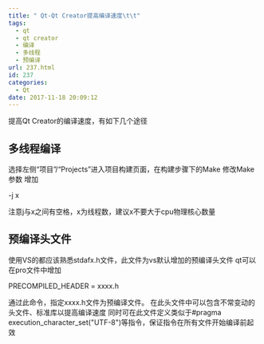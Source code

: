 ```yaml
---
title: " Qt-Qt Creator提高编译速度\t\t"
tags:
  - qt
  - qt creator
  - 编译
  - 多线程
  - 预编译
url: 237.html
id: 237
categories:
  - Qt
date: 2017-11-18 20:09:12
---
```


提高Qt Creator的编译速度，有如下几个途径

多线程编译
-----

选择左侧“项目”/“Projects”进入项目构建页面，在构建步骤下的Make 修改Make参数 增加

-j x

注意j与x之间有空格，x为线程数，建议x不要大于cpu物理核心数量

预编译头文件
------

使用VS的都应该熟悉stdafx.h文件，此文件为vs默认增加的预编译头文件 qt可以在pro文件中增加

PRECOMPILED_HEADER = xxxx.h

通过此命令，指定xxxx.h文件为预编译文件。 在此头文件中可以包含不常变动的头文件、标准库以提高编译速度 同时可在此文件定义类似于#pragma execution\_character\_set("UTF-8")等指令，保证指令在所有文件开始编译前起效
